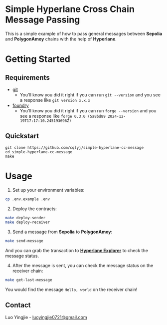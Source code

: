 # Simple Hyperlane Cross Chain Message Passing

This is a simple example of how to pass general messages between **Sepolia** and **PolygonAmoy** chains with the help of **Hyperlane**.

# Getting Started

## Requirements

- [git](https://git-scm.com/book/en/v2/Getting-Started-Installing-Git)
  - You'll know you did it right if you can run `git --version` and you see a response like `git version x.x.x`
- [foundry](https://getfoundry.sh/)
  - You'll know you did it right if you can run `forge --version` and you see a response like `forge 0.3.0 (5a8bd89 2024-12-19T17:17:10.245193696Z)`

## Quickstart

```
git clone https://github.com/cqlyj/simple-hyperlane-cc-message
cd simple-hyperlane-cc-message
make
```

# Usage

1. Set up your environment variables:

```bash
cp .env.example .env
```

2. Deploy the contracts:

```bash
make deploy-sender
make deploy-receiver
```

3. Send a message from **Sepolia** to **PolygonAmoy**:

```bash
make send-message
```

And you can grab the transaction to [**Hyperlane Explorer**](https://explorer.hyperlane.xyz/) to check the message status.

4. After the message is sent, you can check the message status on the receiver chain:

```bash
make get-last-message
```

You would find the message `Hello, world` on the receiver chain!

## Contact

Luo Yingjie - [luoyingjie0721@gmail.com](luoyingjie0721@gmail.com)
